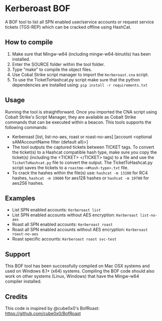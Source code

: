 # Kerberoast BOF

A BOF tool to list all SPN enabled user/service accounts or request service tickets (TGS-REP) which can be cracked offline using HashCat.

## How to compile
1. Make sure that Mingw-w64 (including mingw-w64-binutils) has been installed.
2. Enter the SOURCE folder within the tool folder.
3. Type "make" to compile the object files.
4. Use Cobal Strike script manager to import the `Kerberoast.cna` script.
5. To use the TicketToHashcat.py script make sure that the python dependencies are installed using: `pip install -r requirements.txt`

## Usage
Running the tool is straightforward. Once you imported the CNA script using Cobalt Strike's Script Manager, they are available as Cobalt Strike commands that can be executed within a beacon. This tools supports the following commands:

* Kerberoast [list, list-no-aes, roast or roast-no-aes] [account <optional sAMAccountName filter (default all)>]
* The tool outputs the captured tickets between TICKET tags. To convert the ticket(s) to a Hashcat compatible hash type, make sure you copy the ticket(s) (including the  <TICKET\> </TICKET\> tags) to a file and use the `TicketToHashcat.py` file to convert the output.
The TicketToHashcat.py script saves the tickets to a `roastme-<#hash-type>.txt` file.
* To crack the hashes within the file(s) use: `hashcat -m 13100` for RC4 hashes, `hashcat -m 19600` for aes128 hashes or `hashcat -m 19700` for aes256 hashes.

## Examples
* List SPN enabled accounts: `Kerberoast list`
* List SPN enabled accounts without AES encryption: `Kerberoast list-no-aes`
* Roast all SPN enabled accounts: `Kerberoast roast`
* Roast all SPN enabled accounts without AES encryption: `Kerberoast roast-no-aes`
* Roast specific accounts: `Kerberoast roast svc-test`

## Support
This BOF tool has been successfully compiled on Mac OSX systems and used on Windows 8.1+ (x64) systems. Compiling the BOF code should also work on other systems (Linux, Windows) that have the Mingw-w64 compiler installed.

## Credits
This code is inspired by @cube0x0's BofRoast: https://github.com/cube0x0/BofRoast